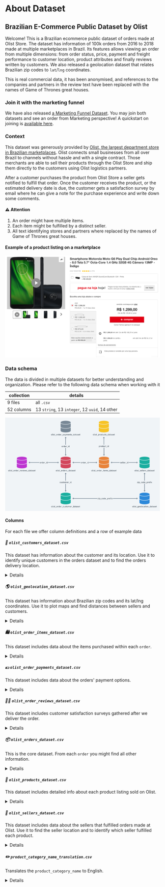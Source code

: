 # About Dataset
## Brazilian E-Commerce Public Dataset by Olist
Welcome! This is a Brazilian ecommerce public dataset of orders made at Olist Store. The dataset has information of 100k orders from 2016 to 2018 made at multiple marketplaces in Brazil. Its features allows viewing an order from multiple dimensions: from order status, price, payment and freight performance to customer location, product attributes and finally reviews written by customers. We also released a geolocation dataset that relates Brazilian zip codes to `lat`/`lng` coordinates.

This is real commercial data, it has been anonymised, and references to the companies and partners in the review text have been replaced with the names of Game of Thrones great houses.

### Join it with the marketing funnel
We have also released [a Marketing Funnel Dataset](/data/marketing-funnel/). You may join both datasets and see an order from Marketing perspective! A quickstart on joining is [available here](https://www.kaggle.com/andresionek/joining-marketing-funnel-with-brazilian-e-commerce).

### Context
This dataset was generously provided by [Olist, the largest department store in Brazilian marketplaces](www.olist.com). Olist connects small businesses from all over Brazil to channels without hassle and with a single contract. Those merchants are able to sell their products through the Olist Store and ship them directly to the customers using Olist logistics partners.

After a customer purchases the product from Olist Store a seller gets notified to fulfill that order. Once the customer receives the product, or the estimated delivery date is due, the customer gets a satisfaction survey by email where he can give a note for the purchase experience and write down some comments.

#### ⚠️ Attention
1. An order might have multiple items.
2. Each item might be fulfilled by a distinct seller.
3. All text identifying stores and partners where replaced by the names of Game of Thrones great houses.

#### Example of a product listing on a marketplace
![orders listing example](/images/orders-listing-example.png)

### Data schema
The data is divided in multiple datasets for better understanding and organization. Please refer to the following data schema when working with it

collection | details 
-- | --
9 files | all `.csv`
52 columns | 13 `string`, 13 `integer`, 12 `uuid`, 14 other

![data schema for orders and reviews](/images/data-schema-orders.png)


#### Columns
For each file we offer column definitions and a row of example data

##### 🙋 <code>olist_customers_dataset.csv</code>

This dataset has information about the customer and its location. Use it to identify unique customers in the orders dataset and to find the orders delivery location.

<details>

In our system each order is assigned to a unique `customer_id`. This means that the same customer will get different ids for different orders. The purpose of having a `customer_unique_id` on the dataset is to allow you to identify customers that made repurchases at the store. Otherwise you would find that each order had a different customer associated with.

`customer_id` | `customer_unique_id` | `customer_zip_code_prefix` | `customer_city` | `customer_state`
-- | -- | -- | -- | --
key to the orders dataset. Each order has a unique `customer_id`. | unique identifier of a customer. | first five digits of customer zip code | customer city name | customer state
`06b8999e2fba1a1fbc88172c00ba8bc7` | `861eff4711a542e4b93843c6dd7febb0` | `14409` | `franca` | `SP`
`...` | `...` | `...` | `...` | `...`

</details>

##### 🌎 <code>olist_geolocation_dataset.csv</code>

This dataset has information about Brazilian zip codes and its lat/lng coordinates. Use it to plot maps and find distances between sellers and customers.

<details>

`geolocation_zip_code_prefix` | `geolocation_lat` | `geolocation_lng` | `geolocation_city` | `geolocation_state`
-- | -- | -- | -- | --
first 5 digits of zip code | latitude | longitude | city name | state
`01037` | `-23.54562128115268` | `-46.63929204800168` | `sao paulo` | `SP` 
`...` | `...` | `...` | `...` | `...`

</details>

##### 🛍️ <code>olist_order_items_dataset.csv</code>

This dataset includes data about the items purchased within each `order`.

<details>

###### Example
The `order_id` = `00143d0f86d6fbd9f9b38ab440ac16f5` has 3 items (same product). Each item has the freight calculated accordingly to its measures and weight. To get the total freight value for each order you just have to sum.

The total `order_item` value is: `21.33 * 3 = 63.99`

The total freight value is: `15.10 * 3 = 45.30`

The total order value (product + freight) is: `45.30 + 63.99 = 109.29`


`order_id` | `order_item_id` | `product_id` | `seller_id` | `shipping_limit_date` | `price` | `freight_value`
-- | -- | -- | -- | -- | -- | --
order unique identifier | sequential number identifying number of items included in the same order. | product unique identifier | seller unique identifier | Shows the seller shipping limit date for handling the order over to the logistic partner. | item price | item freight value item (if an order has more than one item the freight value is split between items)
`00010242fe8c5a6d1ba2dd792cb16214` | `1` | `4244733e06e7ecb4970a6e2683c13e61` | `48436dade18ac8b2bce089ec2a041202` | `2017-09-19 09:45:35` | `58.90` | `13.29`

</details>


##### 💵 `olist_order_payments_dataset.csv`

This dataset includes data about the orders' payment options.


<details>

`order_id` | `payment_sequential` | `payment_type` | `payment_installments` | `payment_value`
-- | -- | -- | -- | --
unique identifier of an order. | a customer may pay an order with more than one payment method. If he does so, a sequence will be created to accommodate all payments. | method of payment chosen by the customer. | number of installments chosen by the customer. | transaction value.
`b81ef226f3fe1789b1e8b2acac839d17` | `1` | `credit_card` | `8` | `99.33`
`...` | `...` | `...` | `...` | `...`

</details>

##### 🤌🏽 `olist_order_reviews_dataset.csv`

This dataset includes customer satisfaction surveys gathered after we deliver the order.

<details>

After a customer purchases the product from Olist Store a seller gets notified to fulfill that order. Once the customer receives the product, or the estimated delivery date is due, the customer gets a satisfaction survey by email where he can give a note for the purchase experience and write down some comments.

`review_id` | `order_id` | `review_score` | `review_comment_title` | `review_comment_message` | `review_creation_date` | `review_answer_timestamp`
-- | -- | -- | -- | -- | -- | --
unique review identifier | unique order identifier | Note ranging from 1 to 5 given by the customer on a satisfaction survey. | Comment title from the review left by the customer, in Portuguese. | Comment message from the review left by the customer, in Portuguese. | Shows the date in which the satisfaction survey was sent to the customer. | Shows satisfaction survey answer timestamp.
`3948b09f7c818e2d86c9a546758b2335` | `e51478e7e277a83743b6f9991dbfa3fb` | `5` | `Super recomendo` | `Vendedor confiável, produto ok e entrega antes do prazo.` | `2018-05-23 00:00:00` | `2018-05-24 03:00:01`
`...` | `...` | `...` | `...` | `...` | `...` | `...`

</details>

##### 📦 `olist_orders_dataset.csv`
This is the core dataset. From each `order` you might find all other information.

<details>

`order_id` | `customer_id` | `order_status` | `order_purchase_timestamp` | `order_approved_at` | `order_delivered_carrier_date` | `order_delivered_customer_date` | `order_estimated_delivery_date`
-- | -- | -- | -- | -- | -- | -- | -- |
unique identifier of the order. | key to the customer dataset. Each order has a unique `customer_id`. | Reference to the order status (`delivered`, `shipped`, etc). | Shows the purchase timestamp. | Shows the payment approval timestamp. | Shows the order posting timestamp. When it was handled to the logistic partner. | Shows the actual order delivery date to the customer. | Shows the estimated delivery date that was informed to customer at the purchase moment.
`e481f51cbdc54678b7cc49136f2d6af7` | `9ef432eb6251297304e76186b10a928d` | `delivered` | `2017-10-02 10:56:33` | `2017-10-02 11:07:15` | `2017-10-04 19:55:00` | `2017-10-10 21:25:13` | `2017-10-18 00:00:00`
`...` | `...` | `...` | `...` | `...` | `...` | `...` | `...`

</details>

##### 📢 `olist_products_dataset.csv`

This dataset includes detailed info about each product listing sold on Olist.

<details>

`product_id` | `product_category_name` | `product_name_lenght` | `product_description_lenght` | `product_photos_qty` | `product_weight_g` | `product_length_cm` | `product_height_cm` | `product_width_cm`
-- | -- | -- | -- | -- | -- | -- | -- | --
unique product identifier | root category of product, in Portuguese. | number of characters extracted from the product name. | number of characters extracted from the product description. | number of product published photos | product weight measured in grams. | product length measured in centimeters. | product height measured in centimeters. | product width measured in centimeters.
`foo` | `foo` | `foo` | `foo` | `foo` | `foo` | `foo` | `foo` | `foo`
`...` | `...` | `...` | `...` | `...` | `...` | `...` | `...` | `...`

</details>

##### 🏪 `olist_sellers_dataset.csv`

This dataset includes data about the sellers that fulfilled orders made at Olist. Use it to find the seller location and to identify which seller fulfilled each product.

<details>

`seller_id` | `seller_zip_code_prefix` | `seller_city` | `seller_state`
-- | -- | -- | --
seller unique identifier | first 5 digits of seller zip code | seller city name | seller state
`3442f8959a84dea7ee197c632cb2df15` | `13023` | `campinas` | `SP`
`...` | `...` | `...` | `...`

</details>

##### ✏️ `product_category_name_translation.csv`

Translates the `product_category_name` to English.

<details>

`product_category_name` | `product_category_name_english`
-- | --
category name in Portuguese | category name in English
`beleza_saude` | `health_beauty` 
`...` | `...` 

</details>


